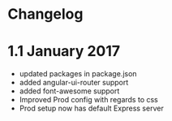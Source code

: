 # Changelog

# 1.1 January 2017
* updated packages in package.json
* added angular-ui-router support
* added font-awesome support
* Improved Prod config with regards to css
* Prod setup now has default Express server